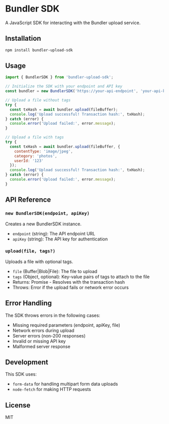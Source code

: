 # Bundler SDK

A JavaScript SDK for interacting with the Bundler upload service.

## Installation

```bash
npm install bundler-upload-sdk
```

## Usage

```javascript
import { BundlerSDK } from 'bundler-upload-sdk';

// Initialize the SDK with your endpoint and API key
const bundler = new BundlerSDK('https://your-api-endpoint', 'your-api-key');

// Upload a file without tags
try {
  const txHash = await bundler.upload(fileBuffer);
  console.log('Upload successful! Transaction hash:', txHash);
} catch (error) {
  console.error('Upload failed:', error.message);
}

// Upload a file with tags
try {
  const txHash = await bundler.upload(fileBuffer, {
    contentType: 'image/jpeg',
    category: 'photos',
    userId: '123'
  });
  console.log('Upload successful! Transaction hash:', txHash);
} catch (error) {
  console.error('Upload failed:', error.message);
}
```

## API Reference

### `new BundlerSDK(endpoint, apiKey)`

Creates a new BundlerSDK instance.

- `endpoint` (string): The API endpoint URL
- `apiKey` (string): The API key for authentication

### `upload(file, tags?)`

Uploads a file with optional tags.

- `file` (Buffer|Blob|File): The file to upload
- `tags` (Object, optional): Key-value pairs of tags to attach to the file
- Returns: Promise<string> - Resolves with the transaction hash
- Throws: Error if the upload fails or network error occurs

## Error Handling

The SDK throws errors in the following cases:
- Missing required parameters (endpoint, apiKey, file)
- Network errors during upload
- Server errors (non-200 responses)
- Invalid or missing API key
- Malformed server response

## Development

This SDK uses:
- `form-data` for handling multipart form data uploads
- `node-fetch` for making HTTP requests

## License

MIT
